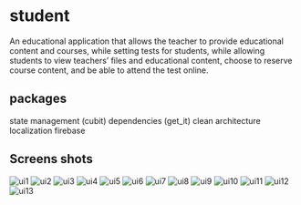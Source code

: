 # student

An educational application that allows the teacher to provide educational content and courses, while setting tests for students, while allowing students to view teachers’ files and educational content, choose to reserve course content, and be able to attend the test online. 

## packages
   state management (cubit)
   dependencies (get_it)
   clean architecture
   localization
   firebase

## Screens shots
  ![ui1](screens_shots/ui1.jpg)
  ![ui2](screens_shots/ui2.jpg)
  ![ui3](screens_shots/ui3.jpg)
  ![ui4](screens_shots/ui4.jpg)
  ![ui5](screens_shots/ui5.jpg)
  ![ui6](screens_shots/ui6.jpg)
  ![ui7](screens_shots/ui7.jpg)
  ![ui8](screens_shots/ui8.jpg)
  ![ui9](screens_shots/ui9.jpg)
  ![ui10](screens_shots/ui10.jpg)
  ![ui11](screens_shots/ui11.jpg)
  ![ui12](screens_shots/ui12.jpg)
  ![ui13](screens_shots/ui13.jpg)